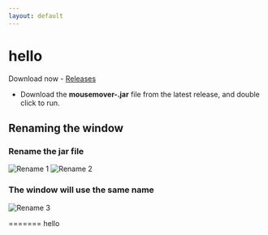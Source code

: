 ```yaml
---
layout: default
---
```


# hello


Download now - [Releases](https://github.com/mousemoverapp/mousemover/releases)
* Download the **mousemover-<version>.jar** file from the latest release, and double click to run.



## Renaming the window 
### Rename the jar file
![Rename 1](https://mousemoverapp.github.io/mousemover/images/rename1.png)
![Rename 2](https://mousemoverapp.github.io/mousemover/images/rename2.png)

### The window will use the same name
![Rename 3](https://mousemoverapp.github.io/mousemover/images/rename3.png)

=======
hello
